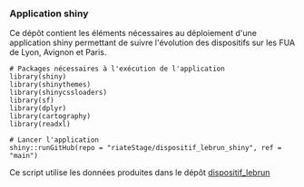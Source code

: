 ### Application shiny

Ce dépôt contient les éléments nécessaires au déploiement d'une application shiny permettant de suivre l'évolution des dispositifs sur les FUA de Lyon, Avignon et Paris. 

```
# Packages nécessaires à l'exécution de l'application
library(shiny)
library(shinythemes)
library(shinycssloaders)
library(sf)
library(dplyr)
library(cartography)
library(readxl)

# Lancer l'application
shiny::runGitHub(repo = "riateStage/dispositif_lebrun_shiny", ref = "main")
```

Ce script utilise les données produites dans le dépôt [dispositif_lebrun](https://github.com/riateStage/dispositif_lebrun)